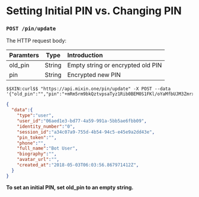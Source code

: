 # Setting Initial PIN vs. Changing PIN

### `POST /pin/update` 

The HTTP request body:

| Paramters | Type | Introduction |
| :----- | :----: | :---- |
| old_pin | String | Empty string or encrypted old PIN |
| pin | String | Encrypted new PIN |

```
$$XIN:curl$$ "https://api.mixin.one/pin/update" -X POST --data '{"old_pin":"","pin":"+mRm5rm9bkQztvpsaTyz1Rib0BEM0S1FKl/oYaMfbUJM3ZmrxJhafj/tjHi+3kwQ"}'
```

```json
{
  "data":{
    "type":"user",
    "user_id":"06aed1e3-bd77-4a59-991a-5bb5ae6fbb09",
    "identity_number":"0",
    "session_id":"a34c07a9-755d-4b54-94c5-e45e9a2dd43e",
    "pin_token":"",
    "phone":"",
    "full_name":"Bot User",
    "biography":"",
    "avatar_url":"",
    "created_at":"2018-05-03T06:03:56.867971412Z",
  }
}
```

**To set an initial PIN, set old_pin to an empty string.**